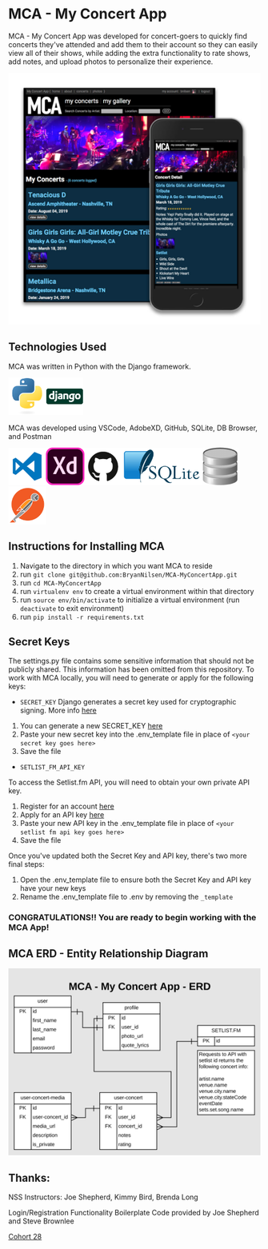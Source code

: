 # MCA - My Concert App
MCA - My Concert App was developed for concert-goers to quickly find concerts they've attended and add them to their account so they can easily view all of their shows, while adding the extra functionality to rate shows, add notes, and upload photos to personalize their experience.

![MCA Web and Mobile View](./MCA-mobile-view.jpg)


## Technologies Used
MCA was written in Python with the Django framework.

<img src="./mcaapp/static/mcaapp/images/python-logo.svg" height="75" alt="Python Logo" margin-right="10px"/><img src="./mcaapp/static/mcaapp/images/django-logo.svg" height="75" alt="Django Logo" margin-right="10px"/>

MCA was developed using VSCode, AdobeXD, GitHub, SQLite, DB Browser, and Postman

<img src="./mcaapp/static/mcaapp/images/vscode-logo.png" height="75" alt="VS Code Logo" margin-right="10px"/><img src="./mcaapp/static/mcaapp/images/AdobeXD-logo.png" height="75" alt="Adobe XD Logo" margin-right="10px"/><img src="./mcaapp/static/mcaapp/images/github-logo.png" height="75" alt="Github Logo" margin-right="10px"/><img src="./mcaapp/static/mcaapp/images/sqlite-logo.png" height="75" alt="SQLite Logo" margin-right="10px"/><img src="./mcaapp/static/mcaapp/images/dbbrowser-logo.png" height="75" alt="DB Browser Logo" margin-right="10px"/><img src="./mcaapp/static/mcaapp/images/postman-logo.png" height="75" alt="Postman Logo" margin-right="10px"/>


## Instructions for Installing MCA
1. Navigate to the directory in which you want MCA to reside
1. run `git clone git@github.com:BryanNilsen/MCA-MyConcertApp.git`
1. run `cd MCA-MyConcertApp`
1. run `virtualenv env` to create a virtual environment within that directory
1. run `source env/bin/activate` to initialize a virtual environment (run `deactivate` to exit environment)
1. run `pip install -r requirements.txt`

## Secret Keys

The settings.py file contains some sensitive information that should not be publicly shared. This information has been omitted from this repository. To work with MCA locally, you will need to generate or apply for the following keys:

- `SECRET_KEY`
Django generates a secret key used for cryptographic signing. More info [here](https://docs.djangoproject.com/en/2.1/ref/settings/#secret-key)

1. You can generate a new SECRET_KEY [here](https://djskgen.herokuapp.com/)
1. Paste your new secret key into the .env_template file in place of `<your secret key goes here>`
1. Save the file

- `SETLIST_FM_API_KEY`

To access the Setlist.fm API, you will need to obtain your own private API key.
1. Register for an account [here](https://www.setlist.fm/signup)
1. Apply for an API key [here](https://www.setlist.fm/settings/api)
1. Paste your new API key in the .env_template file in place of `<your setlist fm api key goes here>`
1. Save the file

Once you've updated both the Secret Key and API key, there's two more final steps:
1. Open the .env_template file to ensure both the Secret Key and API key have your new keys
1. Rename the .env_template file to .env by removing the `_template`

### CONGRATULATIONS!! You are ready to begin working with the MCA App!

## MCA ERD - Entity Relationship Diagram

![ERD](./MCA-ERD.svg)




## Thanks:
NSS Instructors: Joe Shepherd, Kimmy Bird, Brenda Long

Login/Registration Functionality Boilerplate Code provided by Joe Shepherd and Steve Brownlee

[Cohort 28](https://nss-day-cohort-28.github.io/Class-Website/)